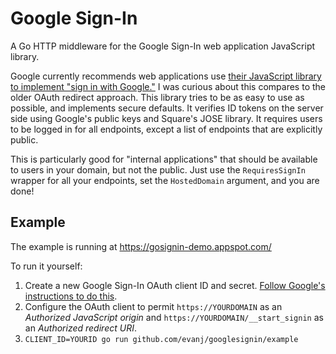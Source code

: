 # Google Sign-In

A Go HTTP middleware for the Google Sign-In web application JavaScript library.

Google currently recommends web applications use [their JavaScript library to implement "sign in with Google."](https://developers.google.com/identity/sign-in/web/) I was curious about this compares to the older OAuth redirect approach. This library tries to be as easy to use as possible, and implements secure defaults. It verifies ID tokens on the server side using Google's public keys and Square's JOSE library. It requires users to be logged in for all endpoints, except a list of endpoints that are explicitly public.

This is particularly good for "internal applications" that should be available to users in your domain, but not the public. Just use the `RequiresSignIn` wrapper for all your endpoints, set the `HostedDomain` argument, and you are done! 


## Example

The example is running at https://gosignin-demo.appspot.com/

To run it yourself:

1. Create a new Google Sign-In OAuth client ID and secret. [Follow Google's instructions to do this](https://developers.google.com/identity/sign-in/web/sign-in#before_you_begin).
2. Configure the OAuth client to permit `https://YOURDOMAIN` as an *Authorized JavaScript origin* and `https://YOURDOMAIN/__start_signin` as an *Authorized redirect URI*.
3. `CLIENT_ID=YOURID go run github.com/evanj/googlesignin/example`
